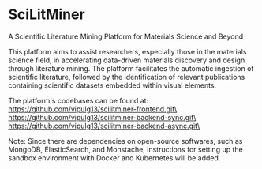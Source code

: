 # SciLitMiner
A Scientific Literature Mining Platform for Materials Science and Beyond

This platform aims to assist researchers, especially those in the materials science field, in accelerating data-driven materials discovery and design through literature mining. The platform facilitates the automatic ingestion of scientific literature, followed by the identification of relevant publications containing scientific datasets embedded within visual elements.

The platform's codebases can be found at:\
https://github.com/vipulg13/scilitminer-frontend.git\
https://github.com/vipulg13/scilitminer-backend-sync.git\
https://github.com/vipulg13/scilitminer-backend-async.git\

Note: Since there are dependencies on open-source softwares, such as MongoDB, ElasticSearch, and Monstache, instructions for setting up the sandbox environment with Docker and Kubernetes will be added.
